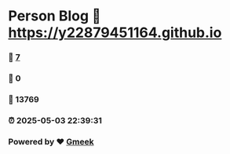 # Person Blog :link: https://y22879451164.github.io 
### :page_facing_up: [7](https://y22879451164.github.io/tag.html) 
### :speech_balloon: 0 
### :hibiscus: 13769 
### :alarm_clock: 2025-05-03 22:39:31 
### Powered by :heart: [Gmeek](https://github.com/Meekdai/Gmeek)
